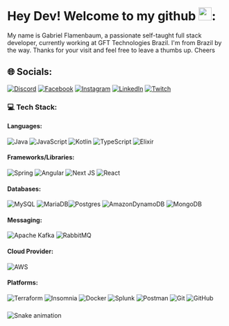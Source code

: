 # Hey Dev! Welcome to my github <img src="https://raw.githubusercontent.com/aemmadi/aemmadi/master/wave.gif" width="30">:

My name is Gabriel Flamenbaum, a passionate self-taught full stack developer, currently working at GFT Technologies Brazil.
I'm from Brazil by the way. Thanks for your visit and feel free to leave a thumbs up. Cheers

## 🌐 Socials:
[![Discord](https://img.shields.io/badge/Discord-%237289DA.svg?logo=discord&logoColor=white)](https://discord.gg/devflamenbaum#8319) [![Facebook](https://img.shields.io/badge/Facebook-%231877F2.svg?logo=Facebook&logoColor=white)](https://facebook.com/gabriel.flamenbaum) [![Instagram](https://img.shields.io/badge/Instagram-%23E4405F.svg?logo=Instagram&logoColor=white)](https://instagram.com/gabrielflamenbaum) [![LinkedIn](https://img.shields.io/badge/LinkedIn-%230077B5.svg?logo=linkedin&logoColor=white)](https://www.linkedin.com/in/gabriel-flamenbaum-a1834b7b/) [![Twitch](https://img.shields.io/badge/Twitch-%239146FF.svg?logo=Twitch&logoColor=white)](https://twitch.tv/charmandev) 

### 💻 Tech Stack:

<h4 align="left" >Languages: </h4>

![Java](https://img.shields.io/badge/java-%23ED8B00.svg?style=for-the-badge&logo=java&logoColor=white) ![JavaScript](https://img.shields.io/badge/javascript-%23323330.svg?style=for-the-badge&logo=javascript&logoColor=%23F7DF1E) ![Kotlin](https://img.shields.io/badge/kotlin-%230095D5.svg?style=for-the-badge&logo=kotlin&logoColor=white) ![TypeScript](https://img.shields.io/badge/typescript-%23007ACC.svg?style=for-the-badge&logo=typescript&logoColor=white) ![Elixir](https://img.shields.io/badge/elixir-%234B275F.svg?style=for-the-badge&logo=elixir&logoColor=white)

<h4 align="left" >Frameworks/Libraries: </h4>

![Spring](https://img.shields.io/badge/spring-%236DB33F.svg?style=for-the-badge&logo=spring&logoColor=white) ![Angular](https://img.shields.io/badge/angular-%23DD0031.svg?style=for-the-badge&logo=angular&logoColor=white) ![Next JS](https://img.shields.io/badge/Next-black?style=for-the-badge&logo=next.js&logoColor=white)
![React](https://img.shields.io/badge/react-%2320232a.svg?style=for-the-badge&logo=react&logoColor=%2361DAFB)

<h4 align="left" >Databases: </h4>

![MySQL](https://img.shields.io/badge/MySQL-005C84?style=for-the-badge&logo=mysql&logoColor=white) ![MariaDB](https://img.shields.io/badge/MariaDB-003545?style=for-the-badge&logo=mariadb&logoColor=white)![Postgres](https://img.shields.io/badge/postgres-%23316192.svg?style=for-the-badge&logo=postgresql&logoColor=white) ![AmazonDynamoDB](https://img.shields.io/badge/Amazon%20DynamoDB-4053D6?style=for-the-badge&logo=Amazon%20DynamoDB&logoColor=white) ![MongoDB](https://img.shields.io/badge/MongoDB-%234ea94b.svg?style=for-the-badge&logo=mongodb&logoColor=white)

<h4 align="left" >Messaging: </h4>

![Apache Kafka](https://img.shields.io/badge/Apache%20Kafka-000?style=for-the-badge&logo=apachekafka) ![RabbitMQ](https://img.shields.io/badge/Rabbitmq-FF6600?style=for-the-badge&logo=rabbitmq&logoColor=white)

<h4 align="left" >Cloud Provider: </h4>

![AWS](https://img.shields.io/badge/AWS-%23FF9900.svg?style=for-the-badge&logo=amazon-aws&logoColor=white)

<h4 align="left" >Platforms: </h4>

![Terraform](https://img.shields.io/badge/terraform-%235835CC.svg?style=for-the-badge&logo=terraform&logoColor=white) ![Insomnia](https://img.shields.io/badge/Insomnia-black?style=for-the-badge&logo=insomnia&logoColor=5849BE) ![Docker](https://img.shields.io/badge/docker-%230db7ed.svg?style=for-the-badge&logo=docker&logoColor=white) ![Splunk](https://img.shields.io/badge/splunk-%23000000.svg?style=for-the-badge&logo=splunk&logoColor=white) ![Postman](https://img.shields.io/badge/Postman-FF6C37?style=for-the-badge&logo=postman&logoColor=white) ![Git](https://img.shields.io/badge/git-%23F05033.svg?style=for-the-badge&logo=git&logoColor=white) ![GitHub](https://img.shields.io/badge/github-%23121011.svg?style=for-the-badge&logo=github&logoColor=white)

###

<img src="https://raw.githubusercontent.com/devflamenbaum/devflamenbaum/blob/output/snake.svg" alt="Snake animation" />

###
